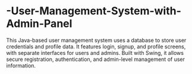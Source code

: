 # -User-Management-System-with-Admin-Panel
This Java-based user management system uses a database to store user credentials and profile data. It features login, signup, and profile screens, with separate interfaces for users and admins. Built with Swing, it allows secure registration, authentication, and admin-level management of user information.
